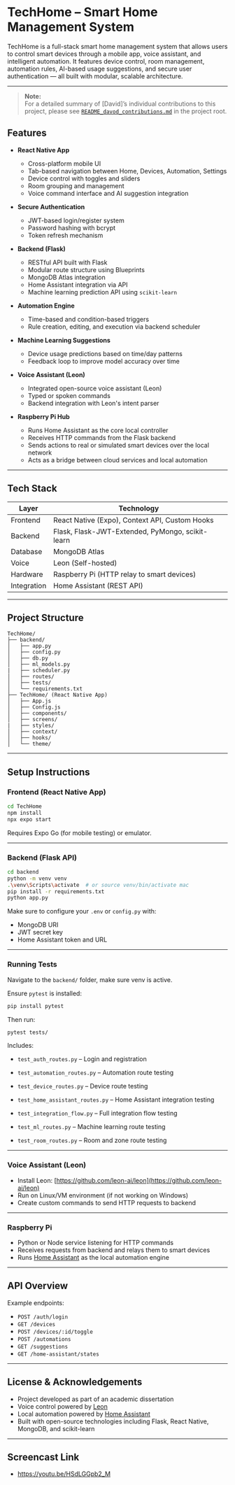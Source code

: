 # TechHome – Smart Home Management System

TechHome is a full-stack smart home management system that allows users to control smart devices through a mobile app, voice assistant, and intelligent automation. It features device control, room management, automation rules, AI-based usage suggestions, and secure user authentication — all built with modular, scalable architecture.

---
> **Note:**  
> For a detailed summary of [David]’s individual contributions to this project, please see [`README_davod_contributions.md`](./README_david_contribution.md) in the project root.

## Features

- **React Native App**  
  - Cross-platform mobile UI
  - Tab-based navigation between Home, Devices, Automation, Settings
  - Device control with toggles and sliders
  - Room grouping and management
  - Voice command interface and AI suggestion integration

- **Secure Authentication**  
  - JWT-based login/register system  
  - Password hashing with bcrypt  
  - Token refresh mechanism  

- **Backend (Flask)**  
  - RESTful API built with Flask  
  - Modular route structure using Blueprints  
  - MongoDB Atlas integration  
  - Home Assistant integration via API  
  - Machine learning prediction API using `scikit-learn`

- **Automation Engine**  
  - Time-based and condition-based triggers  
  - Rule creation, editing, and execution via backend scheduler

- **Machine Learning Suggestions**  
  - Device usage predictions based on time/day patterns  
  - Feedback loop to improve model accuracy over time

- **Voice Assistant (Leon)**  
  - Integrated open-source voice assistant (Leon)  
  - Typed or spoken commands  
  - Backend integration with Leon's intent parser

- **Raspberry Pi Hub**  
  - Runs Home Assistant as the core local controller  
  - Receives HTTP commands from the Flask backend  
  - Sends actions to real or simulated smart devices over the local network  
  - Acts as a bridge between cloud services and local automation

---

## Tech Stack

| Layer | Technology |
|-------|------------|
| Frontend | React Native (Expo), Context API, Custom Hooks |
| Backend  | Flask, Flask-JWT-Extended, PyMongo, scikit-learn |
| Database | MongoDB Atlas |
| Voice    | Leon (Self-hosted) |
| Hardware | Raspberry Pi (HTTP relay to smart devices) |
| Integration | Home Assistant (REST API) |

---

## Project Structure

```
TechHome/
├── backend/
│   ├── app.py
│   ├── config.py
│   ├── db.py
│   ├── ml_models.py
|   ├── scheduler.py
│   ├── routes/
│   ├── tests/
│   └── requirements.txt
├── TechHome/ (React Native App)
│   ├── App.js
│   ├── Config.js
│   ├── components/
│   ├── screens/
|   ├── styles/ 
│   ├── context/
│   ├── hooks/
│   └── theme/
```

---

## Setup Instructions

### Frontend (React Native App)

```bash
cd TechHome
npm install
npx expo start
```

Requires Expo Go (for mobile testing) or emulator.

---

### Backend (Flask API)

```bash
cd backend
python -m venv venv
.\venv\Scripts\activate  # or source venv/bin/activate mac
pip install -r requirements.txt
python app.py
```

Make sure to configure your `.env` or `config.py` with:
- MongoDB URI
- JWT secret key
- Home Assistant token and URL

---

### Running Tests

Navigate to the `backend/` folder, make sure venv is active.

Ensure `pytest` is installed:

```bash
pip install pytest
```

Then run: 
```bash
pytest tests/
```

Includes:
- `test_auth_routes.py` – Login and registration

- `test_automation_routes.py` – Automation route testing

- `test_device_routes.py` – Device route testing

- `test_home_assistant_routes.py` – Home Assistant integration testing

- `test_integration_flow.py` – Full integration flow testing

- `test_ml_routes.py` – Machine learning route testing

- `test_room_routes.py` – Room and zone route testing

---

### Voice Assistant (Leon)

- Install Leon: [https://github.com/leon-ai/leon](https://github.com/leon-ai/leon)
- Run on Linux/VM environment (if not working on Windows)
- Create custom commands to send HTTP requests to backend

---

### Raspberry Pi 

- Python or Node service listening for HTTP commands
- Receives requests from backend and relays them to smart devices
- Runs [Home Assistant](https://www.home-assistant.io/) as the local automation engine  

---

## API Overview

Example endpoints:
- `POST /auth/login`
- `GET /devices`
- `POST /devices/:id/toggle`
- `POST /automations`
- `GET /suggestions`
- `GET /home-assistant/states`

---

## License & Acknowledgements

- Project developed as part of an academic dissertation  
- Voice control powered by [Leon](https://github.com/leon-ai/leon)  
- Local automation powered by [Home Assistant](https://www.home-assistant.io/)  
- Built with open-source technologies including Flask, React Native, MongoDB, and scikit-learn  

---

## Screencast Link
- https://youtu.be/HSdLGGpb2_M


